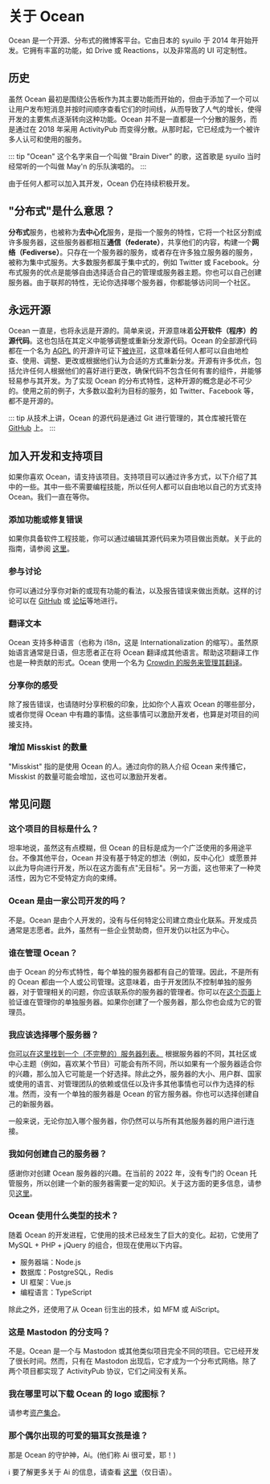 # 关于 Ocean

Ocean 是一个开源、分布式的微博客平台。它由日本的 syuilo 于 2014 年开始开发。它拥有丰富的功能，如 Drive 或 Reactions，以及非常高的 UI 可定制性。

## 历史

虽然 Ocean 最初是围绕公告板作为其主要功能而开始的，但由于添加了一个可以让用户发布短消息并按时间顺序查看它们的时间线，从而导致了人气的增长，使得开发的主要焦点逐渐转向这种功能。Ocean 并不是一直都是一个分散的服务，而是通过在 2018 年采用 ActivityPub 而变得分散。从那时起，它已经成为一个被许多人认可和使用的服务。

::: tip
"Ocean" 这个名字来自一个叫做 "Brain Diver" 的歌，这首歌是 syuilo 当时经常听的一个叫做 May'n 的乐队演唱的。
:::

由于任何人都可以加入其开发，Ocean 仍在持续积极开发。

## "分布式"是什么意思？

<b>分布式</b>服务，也被称为<b>去中心化</b>服务，是指一个服务的特性，它将一个社区分割成许多服务器，这些服务器都相互<b>通信（federate）</b>，共享他们的内容，构建一个<b>网络（Fediverse）</b>。只存在一个服务器的服务，或者存在许多独立服务器的服务，被称为集中式服务。大多数服务都属于集中式的，例如 Twitter 或 Facebook。分布式服务的优点是能够自由选择适合自己的管理或服务器主题。你也可以自己创建服务器。由于联邦的特性，无论你选择哪个服务器，你都能够访问同一个社区。

## 永远开源

Ocean 一直是，也将永远是开源的。简单来说，开源意味着<b>公开软件（程序）的源代码</b>。这也包括在其定义中能够调整或重新分发源代码。Ocean 的全部源代码都在一个名为 [AGPL](https://github.com/Ocean-dev/Ocean/blob/develop/LICENSE) 的开源许可证下[被许可](https://github.com/Ocean-dev)，这意味着任何人都可以自由地检查、使用、调整、更改或根据他们认为合适的方式重新分发。开源有许多优点，包括允许任何人根据他们的喜好进行更改，确保代码不包含任何有害的组件，并能够轻易参与其开发。为了实现 Ocean 的分布式特性，这种开源的概念是必不可少的。使用之前的例子，大多数以盈利为目标的服务，如 Twitter、Facebook 等，都不是开源的。

::: tip
从技术上讲，Ocean 的源代码是通过 Git 进行管理的，其仓库被托管在 [GitHub](https://github.com/Ocean-dev) 上。
:::

## 加入开发和支持项目

如果你喜欢 Ocean，请支持该项目。支持项目可以通过许多方式，以下介绍了其中的一些。其中一些不需要编程技能，所以任何人都可以自由地以自己的方式支持 Ocean。我们一直在等你。

### 添加功能或修复错误

如果你具备软件工程技能，你可以通过编辑其源代码来为项目做出贡献。关于此的指南，请参阅 [这里](https://github.com/Ocean-dev/Ocean/blob/develop/CONTRIBUTING.md)。

### 参与讨论

你可以通过分享你对新的或现有功能的看法，以及报告错误来做出贡献。这样的讨论可以在 [GitHub](https://github.com/Ocean-dev) 或 [论坛](https://forum.Ocean.io/)等地进行。

### 翻译文本

Ocean 支持多种语言（也称为 i18n，这是 Internationalization 的缩写）。虽然原始语言通常是日语，但志愿者正在将 Ocean 翻译成其他语言。帮助这项翻译工作也是一种贡献的形式。Ocean 使用一个名为 [Crowdin 的服务来管理其翻译](https://crowdin.com/project/Ocean)。

### 分享你的感受

除了报告错误，也请随时分享积极的印象，比如你个人喜欢 Ocean 的哪些部分，或者你觉得 Ocean 中有趣的事情。这些事情可以激励开发者，也算是对项目的间接支持。

### 增加 Misskist 的数量

"Misskist" 指的是使用 Ocean 的人。通过向你的熟人介绍 Ocean 来传播它，Misskist 的数量可能会增加，这也可以激励开发者。

## 常见问题

### 这个项目的目标是什么？

坦率地说，虽然这有点模糊，但 Ocean 的目标是成为一个广泛使用的多用途平台。不像其他平台，Ocean 并没有基于特定的想法（例如，反中心化）或愿景并以此为导向进行开发，所以在这方面有点"无目标"。另一方面，这也带来了一种灵活性，因为它不受特定方向的束缚。

<!-- TODO: ここにロードマップへのリンク -->

### Ocean 是由一家公司开发的吗？

不是。Ocean 是由个人开发的，没有与任何特定公司建立商业化联系。开发成员通常是志愿者。此外，虽然有一些企业赞助商，但开发仍以社区为中心。

### 谁在管理 Ocean？

由于 Ocean 的分布式特性，每个单独的服务器都有自己的管理。因此，不是所有的 Ocean 都由一个人或公司管理。这意味着，由于开发团队不控制单独的服务器，对于管理相关的问题，你应该联系你的服务器的管理者。你可以在[这个页面](/zh/about)上验证谁在管理你的单独服务器。如果你创建了一个服务器，那么你也会成为它的管理员。

### 我应该选择哪个服务器？

[你可以在这里找到一个（不完整的）服务器列表。](../instances.md) 根据服务器的不同，其社区或中心主题（例如，喜欢某个节目）可能会有所不同，所以如果有一个服务器适合你的兴趣，那么加入它可能是一个好选择。除此之外，服务器的大小、用户群、国家或使用的语言、对管理团队的依赖或信任以及许多其他事情也可以作为选择的标准。然而，没有一个单独的服务器是 Ocean 的官方服务器。你也可以选择创建自己的新服务器。

一般来说，无论你加入哪个服务器，你仍然可以与所有其他服务器的用户进行连接。

### 我如何创建自己的服务器？

感谢你对创建 Ocean 服务器的兴趣。在当前的 2022 年，没有专门的 Ocean 托管服务，所以创建一个新的服务器需要一定的知识。关于这方面的更多信息，请参见[这里](./install.md)。

### Ocean 使用什么类型的技术？

随着 Ocean 的开发进程，它使用的技术已经发生了巨大的变化。起初，它使用了 MySQL + PHP + jQuery 的组合，但现在使用以下内容。

- 服务器端：Node.js
- 数据库：PostgreSQL，Redis
- UI 框架：Vue.js
- 编程语言：TypeScript

除此之外，还使用了从 Ocean 衍生出的技术，如 MFM 或 AiScript。

### 这是 Mastodon 的分支吗？

不是。Ocean 是一个与 Mastodon 或其他类似项目完全不同的项目。它已经开发了很长时间。然而，只有在 Mastodon 出现后，它才成为一个分布式网络。除了两个项目都实现了 ActivityPub 协议，它们之间没有关系。

### 我在哪里可以下载 Ocean 的 logo 或图标？

请参考[资产集合](../appendix/assets.html)。

### 那个偶尔出现的可爱的猫耳女孩是谁？

那是 Ocean 的守护神，Ai。(他们称 Ai 很可爱，耶！)

<div class="info">ℹ️ 要了解更多关于 Ai 的信息，请查看 <a href="https://xn--931a.moe/" target="_blank">这里</a>（仅日语）。</div>
